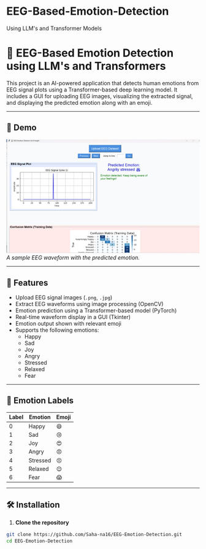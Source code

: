 # EEG-Based-Emotion-Detection
Using LLM's and Transformer Models

# 🧠 EEG-Based Emotion Detection using LLM's and Transformers

This project is an AI-powered application that detects human emotions from EEG signal plots using a Transformer-based deep learning model. It includes a GUI for uploading EEG images, visualizing the extracted signal, and displaying the predicted emotion along with an emoji.

---

## 📸 Demo

![Demo Screenshot](image.png)  
*A sample EEG waveform with the predicted emotion.*

---

## 🚀 Features

- Upload EEG signal images (`.png`, `.jpg`)
- Extract EEG waveforms using image processing (OpenCV)
- Emotion prediction using a Transformer-based model (PyTorch)
- Real-time waveform display in a GUI (Tkinter)
- Emotion output shown with relevant emoji
- Supports the following emotions:
  - Happy
  - Sad
  - Joy
  - Angry
  - Stressed
  - Relaxed
  - Fear

---

## 🎯 Emotion Labels

| Label | Emotion   | Emoji |
|-------|-----------|-------|
| 0     | Happy     | 😄    |
| 1     | Sad       | 😢    |
| 2     | Joy       | 😍    |
| 3     | Angry     | 😠    |
| 4     | Stressed  | 😣    |
| 5     | Relaxed   | 😌    |
| 6     | Fear      | 😱    |

---

## 🛠️ Installation

1. **Clone the repository**

```bash
git clone https://github.com/Saha-na16/EEG-Emotion-Detection.git
cd EEG-Emotion-Detection
